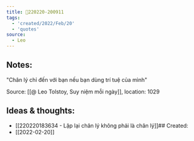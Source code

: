 ```yaml
---
title: 💬220220-200911
tags:
  - 'created/2022/Feb/20'
  - 'quotes'
source:
  - Leo
---
```


## Notes:
"Chân lý chỉ đến với bạn nếu bạn dùng trí tuệ của mình"

Source: [[@ Leo Tolstoy, Suy niệm mỗi ngày]], location: 1029

## Ideas & thoughts:
- [[220220183634 - Lặp lại chân lý không phải là chân lý]]## Created:
- [[2022-02-20]]
